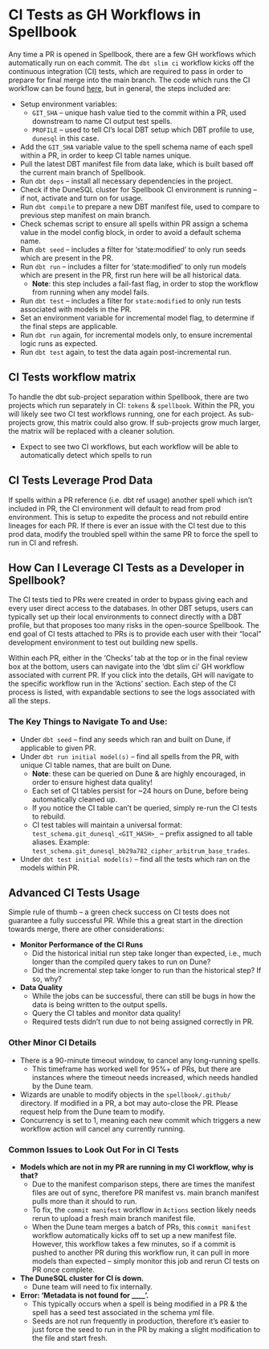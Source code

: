 # CI Tests as GH Workflows in Spellbook

Any time a PR is opened in Spellbook, there are a few GH workflows which automatically run on each commit. The `dbt slim ci` workflow kicks off the continuous integration (CI) tests, which are required to pass in order to prepare for final merge into the main branch. The code which runs the CI workflow can be found [here](/.github/workflows/dbt_run.yml), but in general, the steps included are:

- Setup environment variables:
  - `GIT_SHA` – unique hash value tied to the commit within a PR, used downstream to name CI output test spells.
  - `PROFILE` – used to tell CI’s local DBT setup which DBT profile to use, `dunesql` in this case.
- Add the `GIT_SHA` variable value to the spell schema name of each spell within a PR, in order to keep CI table names unique.
- Pull the latest DBT manifest file from data lake, which is built based off the current main branch of Spellbook.
- Run `dbt deps` – install all necessary dependencies in the project.
- Check if the DuneSQL cluster for Spellbook CI environment is running – if not, activate and turn on for usage.
- Run `dbt compile` to prepare a new DBT manifest file, used to compare to previous step manifest on main branch.
- Check schemas script to ensure all spells within PR assign a schema value in the model config block, in order to avoid a default schema name.
- Run `dbt seed` – includes a filter for ‘state:modified’ to only run seeds which are present in the PR.
- Run `dbt run` – includes a filter for ‘state:modified’ to only run models which are present in the PR, first run here will be all historical data.
  - **Note**: this step includes a fail-fast flag, in order to stop the workflow from running when any model fails.
- Run `dbt test` – includes a filter for `state:modified` to only run tests associated with models in the PR.
- Set an environment variable for incremental model flag, to determine if the final steps are applicable.
- Run `dbt run` again, for incremental models only, to ensure incremental logic runs as expected.
- Run `dbt test` again, to test the data again post-incremental run.

## CI Tests workflow matrix

To handle the dbt sub-project separation within Spellbook, there are two projects which run separately in CI: `tokens` & `spellbook`. Within the PR, you will likely see two CI test workflows running, one for each project. As sub-projects grow, this matrix could also grow. If sub-projects grow much larger, the matrix will be replaced with a cleaner solution.

- Expect to see two CI workflows, but each workflow will be able to automatically detect which spells to run

## CI Tests Leverage Prod Data

If spells within a PR reference (i.e. dbt ref usage) another spell which isn’t included in PR, the CI environment will default to read from prod environment. This is setup to expedite the process and not rebuild entire lineages for each PR. If there is ever an issue with the CI test due to this prod data, modify the troubled spell within the same PR to force the spell to run in CI and refresh.

## How Can I Leverage CI Tests as a Developer in Spellbook?

The CI tests tied to PRs were created in order to bypass giving each and every user direct access to the databases. In other DBT setups, users can typically set up their local environments to connect directly with a DBT profile, but that proposes too many risks in the open-source Spellbook. The end goal of CI tests attached to PRs is to provide each user with their “local” development environment to test out building new spells.

Within each PR, either in the ‘Checks’ tab at the top or in the final review box at the bottom, users can navigate into the ‘dbt slim ci’ GH workflow associated with current PR. If you click into the details, GH will navigate to the specific workflow run in the ‘Actions’ section. Each step of the CI process is listed, with expandable sections to see the logs associated with all the steps.

### The Key Things to Navigate To and Use:

- Under `dbt seed` – find any seeds which ran and built on Dune, if applicable to given PR.
- Under `dbt run initial model(s)` – find all spells from the PR, with unique CI table names, that are built on Dune.
  - **Note**: these can be queried on Dune & are highly encouraged, in order to ensure highest data quality!
  - Each set of CI tables persist for ~24 hours on Dune, before being automatically cleaned up.
  - If you notice the CI table can’t be queried, simply re-run the CI tests to rebuild.
  - CI test tables will maintain a universal format: `test_schema.git_dunesql_<GIT_HASH>_` – prefix assigned to all table aliases. Example: `test_schema.git_dunesql_bb29a782_cipher_arbitrum_base_trades`.
- Under `dbt test initial model(s)` – find all the tests which ran on the models within PR.

## Advanced CI Tests Usage

Simple rule of thumb – a green check success on CI tests does not guarantee a fully successful PR. While this a great start in the direction towards merge, there are other considerations:

- **Monitor Performance of the CI Runs**
  - Did the historical initial run step take longer than expected, i.e., much longer than the compiled query takes to run on Dune?
  - Did the incremental step take longer to run than the historical step? If so, why?
- **Data Quality**
  - While the jobs can be successful, there can still be bugs in how the data is being written to the output spells.
  - Query the CI tables and monitor data quality!
  - Required tests didn’t run due to not being assigned correctly in PR.

### Other Minor CI Details

- There is a 90-minute timeout window, to cancel any long-running spells.
  - This timeframe has worked well for 95%+ of PRs, but there are instances where the timeout needs increased, which needs handled by the Dune team.
- Wizards are unable to modify objects in the `spellbook/.github/` directory. If modified in a PR, a bot may auto-close the PR. Please request help from the Dune team to modify.
- Concurrency is set to 1, meaning each new commit which triggers a new workflow action will cancel any currently running.

### Common Issues to Look Out For in CI Tests

- **Models which are not in my PR are running in my CI workflow, why is that?**
  - Due to the manifest comparison steps, there are times the manifest files are out of sync, therefore PR manifest vs. main branch manifest pulls more than it should to run.
  - To fix, the `commit manifest` workflow in `Actions` section likely needs rerun to upload a fresh main branch manifest file.
  - When the Dune team merges a batch of PRs, this `commit manifest` workflow automatically kicks off to set up a new manifest file. However, this workflow takes a few minutes, so if a commit is pushed to another PR during this workflow run, it can pull in more models than expected – simply monitor this job and rerun CI tests on PR once complete.
- **The DuneSQL cluster for CI is down.**
  - Dune team will need to fix internally.
- **Error: ‘Metadata is not found for \_\_\_\_’.**
  - This typically occurs when a spell is being modified in a PR & the spell has a seed test associated in the schema yml file.
  - Seeds are not run frequently in production, therefore it’s easier to just force the seed to run in the PR by making a slight modification to the file and start fresh.
